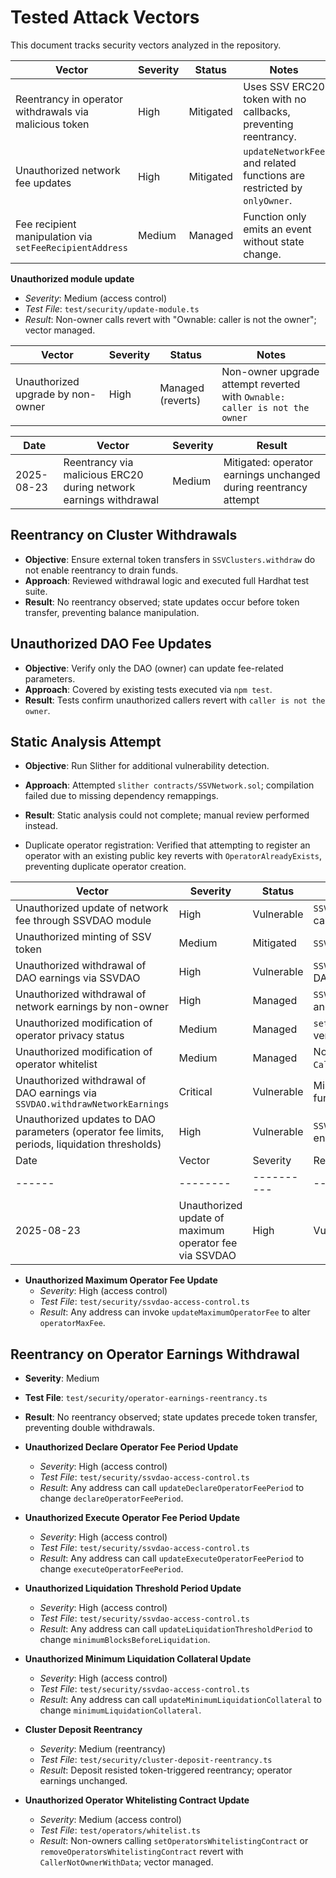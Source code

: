 # Tested Attack Vectors

This document tracks security vectors analyzed in the repository.

| Vector | Severity | Status | Notes |
|-------|----------|--------|-------|
| Reentrancy in operator withdrawals via malicious token | High | Mitigated | Uses SSV ERC20 token with no callbacks, preventing reentrancy. |
| Unauthorized network fee updates | High | Mitigated | `updateNetworkFee` and related functions are restricted by `onlyOwner`. |
| Fee recipient manipulation via `setFeeRecipientAddress` | Medium | Managed | Function only emits an event without state change. |

 **Unauthorized module update**
  - *Severity*: Medium (access control)
  - *Test File*: `test/security/update-module.ts`
  - *Result*: Non-owner calls revert with "Ownable: caller is not the owner"; vector managed.

| Vector | Severity | Status | Notes |
|-------|---------|--------|-------|
| Unauthorized upgrade by non-owner | High | Managed (reverts) | Non-owner upgrade attempt reverted with `Ownable: caller is not the owner` |

| Date | Vector | Severity | Result |
|------|--------|----------|--------|
| 2025-08-23 | Reentrancy via malicious ERC20 during network earnings withdrawal | Medium | Mitigated: operator earnings unchanged during reentrancy attempt |

## Reentrancy on Cluster Withdrawals
- **Objective**: Ensure external token transfers in `SSVClusters.withdraw` do not enable reentrancy to drain funds.
- **Approach**: Reviewed withdrawal logic and executed full Hardhat test suite.
- **Result**: No reentrancy observed; state updates occur before token transfer, preventing balance manipulation.

## Unauthorized DAO Fee Updates
- **Objective**: Verify only the DAO (owner) can update fee-related parameters.
- **Approach**: Covered by existing tests executed via `npm test`.
- **Result**: Tests confirm unauthorized callers revert with `caller is not the owner`.

## Static Analysis Attempt
- **Objective**: Run Slither for additional vulnerability detection.
- **Approach**: Attempted `slither contracts/SSVNetwork.sol`; compilation failed due to missing dependency remappings.
- **Result**: Static analysis could not complete; manual review performed instead.

- Duplicate operator registration: Verified that attempting to register an operator with an existing public key reverts with `OperatorAlreadyExists`, preventing duplicate operator creation.

| Vector | Severity | Status | Notes |
|-------|----------|--------|-------|
| Unauthorized update of network fee through SSVDAO module | High | Vulnerable | `SSVDAO.updateNetworkFee` lacks access control allowing any caller to change the fee. |
| Unauthorized minting of SSV token | Medium | Mitigated | `SSVToken.mint` is restricted to owner; non-owners revert. |
| Unauthorized withdrawal of DAO earnings via SSVDAO | High | Vulnerable | `SSVDAO.withdrawNetworkEarnings` lets any caller pull funds if DAO balance is set. |
| Unauthorized withdrawal of network earnings by non-owner | High | Managed | `SSVNetwork.withdrawNetworkEarnings` restricted by `onlyOwner` and tested in `network-fee-withdraw.ts` |
| Unauthorized modification of operator privacy status | Medium | Managed | `setOperatorsPrivateUnchecked`/`setOperatorsPublicUnchecked` verify operator ownership; non-owners revert |
| Unauthorized modification of operator whitelist | Medium | Managed | Non-owners calling `setOperatorsWhitelists` revert with `CallerNotOwnerWithData` (`test/operators/whitelist.ts`) |
| Unauthorized withdrawal of DAO earnings via `SSVDAO.withdrawNetworkEarnings` | Critical | Vulnerable | Missing access control allows any address to drain DAO funds. |
| Unauthorized updates to DAO parameters (operator fee limits, periods, liquidation thresholds) | High | Vulnerable | `SSVDAO` parameter update functions lack access control, enabling arbitrary configuration changes. |
| Date | Vector | Severity | Result |
|------|--------|----------|--------|
| 2025-08-23 | Unauthorized update of maximum operator fee via SSVDAO | High | Vulnerable: any address can change `operatorMaxFee` |

- **Unauthorized Maximum Operator Fee Update**
  - *Severity*: High (access control)
  - *Test File*: `test/security/ssvdao-access-control.ts`
  - *Result*: Any address can invoke `updateMaximumOperatorFee` to alter `operatorMaxFee`.
 
## Reentrancy on Operator Earnings Withdrawal
- **Severity**: Medium
- **Test File**: `test/security/operator-earnings-reentrancy.ts`
- **Result**: No reentrancy observed; state updates precede token transfer, preventing double withdrawals.

- **Unauthorized Declare Operator Fee Period Update**
  - *Severity*: High (access control)
  - *Test File*: `test/security/ssvdao-access-control.ts`
  - *Result*: Any address can call `updateDeclareOperatorFeePeriod` to change `declareOperatorFeePeriod`.

- **Unauthorized Execute Operator Fee Period Update**
  - *Severity*: High (access control)
  - *Test File*: `test/security/ssvdao-access-control.ts`
  - *Result*: Any address can call `updateExecuteOperatorFeePeriod` to change `executeOperatorFeePeriod`.

- **Unauthorized Liquidation Threshold Period Update**
  - *Severity*: High (access control)
  - *Test File*: `test/security/ssvdao-access-control.ts`
  - *Result*: Any address can call `updateLiquidationThresholdPeriod` to change `minimumBlocksBeforeLiquidation`.

- **Unauthorized Minimum Liquidation Collateral Update**
  - *Severity*: High (access control)
  - *Test File*: `test/security/ssvdao-access-control.ts`
  - *Result*: Any address can call `updateMinimumLiquidationCollateral` to change `minimumLiquidationCollateral`.

- **Cluster Deposit Reentrancy**
  - *Severity*: Medium (reentrancy)
  - *Test File*: `test/security/cluster-deposit-reentrancy.ts`
  - *Result*: Deposit resisted token-triggered reentrancy; operator earnings unchanged.

- **Unauthorized Operator Whitelisting Contract Update**
  - *Severity*: Medium (access control)
  - *Test File*: `test/operators/whitelist.ts`
  - *Result*: Non-owners calling `setOperatorsWhitelistingContract` or `removeOperatorsWhitelistingContract` revert with `CallerNotOwnerWithData`; vector managed.
